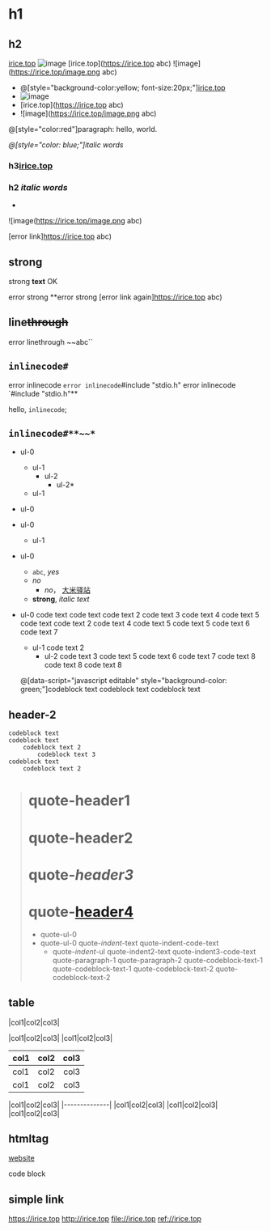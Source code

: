 # h1
## h2 

[irice.top](https://irice.top)
![image](https://irice.top/image.png)
[irice.top](https://irice.top abc)
![image](https://irice.top/image.png abc)

* @[style="background-color:yellow; font-size:20px;"][irice.top](https://irice.top)
* ![image](https://irice.top/image.png)
* [irice.top](https://irice.top abc)
* ![image](https://irice.top/image.png abc)

@[style="color:red"]paragraph: hello, world.

*@[style="color: blue;"]italic words*


### h3[irice.top](https://irice.top)

### h2 *italic words*

*

![image(https://irice.top/image.png abc)

[error link]https://irice.top abc)


## str**on**g

strong **text** OK

error strong **error strong [error link again]https://irice.top abc)

## line~~through~~

error linethrough ~~abc``


## `inlinecode#`

error inlinecode `
error inlinecode `#include "stdio.h"
error inlinecode `#include "stdio.h"**

hello, `inlinecode`;

## `inlinecode#**~~*`

* ul-0
    * ul-1
        * ul-2
            * ul-2*
    * ul-1
* ul-0
* ul-0
    * ul-1
* ul-0
    * `abc`, *yes*
    * _no_
        * _no_， [大米驿站](https://irice.top)
    * **strong**, *italic text*
* ul-0
        code text
        code text
            code text 2
                code text 3
                    code text 4
                        code text 5
        code text
            code text 2
                    code text 4
                        code text 5
                        code text 5
                            code text 6
                                code text 7
    * ul-1
            code text 2
        * ul-2
                code text 3
                        code text 5
                            code text 6
                                code text 7
                                    code text 8
                                    code text 8
                                    code text 8

    @[data-script="javascript editable" style="background-color: green;"]codeblock text
    codeblock text
    codeblock text
                
## header-2

    codeblock text
    codeblock text
        codeblock text 2
            codeblock text 3
	codeblock text
        codeblock text 2

> # quote-header1
> # quote-**header2**
> # quote-*header3*
> # quote-[header4](https://irice.top)
> * quote-ul-0
> * quote-ul-0
>     quote-*indent*-text
>         quote-indent-code-text
>     * quote-*indent*-ul
>         quote-indent2-text
>             quote-indent3-code-text
> quote-paragraph-1
>   quote-paragraph-2
>     quote-codeblock-text-1
>     quote-codeblock-text-1
>         quote-codeblock-text-2
>         quote-codeblock-text-2


## table
|col1|col2|col3|

|col1|col2|col3|
|col1|col2|col3|



|col1|col2|col3|
|:---|:---:|---:|
|col1|col2|col3|
|col1|col2|col3|

|col1|col2|col3|
|--------------|
|col1|col2|col3|
|col1|col2|col3|
|col1|col2|col3|



## htmltag

<a href="https://www.baidu.com">website
</a>

<div>
    code block
</div>



## simple link

<https://irice.top>
<http://irice.top>
<file://irice.top>
<ref://irice.top>
